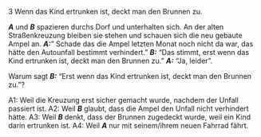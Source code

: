 3 Wenn das Kind ertrunken ist, deckt man den Brunnen zu.

***A*** und ***B*** spazieren durchs Dorf und unterhalten sich. An der alten Straßenkreuzung bleiben sie stehen und schauen sich die neu gebaute Ampel an. ***A:***” Schade das die Ampel letzten Monat noch nicht da war, das hätte den Autounfall bestimmt verhindert.” ***B:*** “Das stimmt, erst wenn das Kind ertrunken ist, deckt man den Brunnen zu.” ***A:*** “Ja, leider”.

Warum sagt ***B:*** “Erst wenn das Kind ertrunken ist, deckt man den Brunnen zu.”?

A1: Weil die Kreuzung erst sicher gemacht wurde, nachdem der Unfall passiert ist.
A2: Weil ***B*** glaubt, dass die Ampel den Unfall nicht verhindert hätte.
A3: Weil ***B*** denkt, dass der Brunnen zugedeckt wurde, weil ein Kind darin ertrunken ist.
A4: Weil ***A*** nur mit seinem/ihrem neuen Fahrrad fährt.